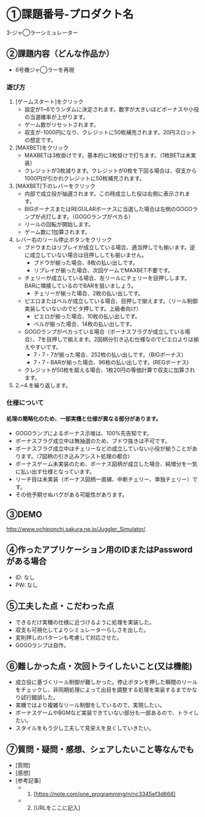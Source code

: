 # ①課題番号-プロダクト名

3-ジャ◯ラーシミュレーター

## ②課題内容（どんな作品か）

- 6号機ジャ◯ラーを再現

### 遊び方
1. [ゲームスタート]をクリック
   - 設定が1~6でランダムに決定されます。数字が大きいほどボーナスや小役の当選確率が上がります。
   - ゲーム数がリセットされます。
   - 収支が-1000円になり、クレジットに50枚補充されます。20円スロットの想定です。
2. [MAXBET]をクリック
   - MAXBETは3枚掛けです。基本的に3枚掛けで打ちます。（1枚BETは未実装）
   - クレジットが3枚減ります。クレジットが0枚を下回る場合は、収支から1000円が引かれクレジットに50枚補充されます。
3. [MAXBET]下のレバーをクリック
   - 内部で成立役が抽選されます。この時成立した役は右側に表示されます。
   - BIGボーナスまたはREGULARボーナスに当選した場合は左側のGOGOランプが点灯します。（GOGOランプがペカる）
   - リールの回転が開始します。
   - ゲーム数に1加算されます。
4. レバー右のリール停止ボタンをクリック
   - ブドウまたはリプレイが成立している場合、適当押しでも揃います。逆に成立していない場合は目押ししても揃いません。
     - ブドウが揃った場合、8枚の払い出しです。
     - リプレイが揃った場合、次回ゲームでMAXBET不要です。
   - チェリーが成立している場合、左リールにチェリーを目押しします。BARに隣接しているのでBARを狙いましょう。
     - チェリーが揃った場合、2枚の払い出しです。
   - ピエロまたはベルが成立している場合、目押しで揃えます。（リール制御実装していないのでビタ押しです。上級者向け）
     - ピエロが揃った場合、10枚の払い出しです。
     - ベルが揃った場合、14枚の払い出しです。
   - GOGOランプがペカっている場合（ボーナスフラグが成立している場合）、7を目押しで揃えます。2図柄分引き込む仕様なのでピエロよりは揃えやすいです。
     - 7・7・7が揃った場合、252枚の払い出しです。（BIGボーナス）
     - 7・7・BARが揃った場合、96枚の払い出しです。(REGボーナス)
   - クレジットが50枚を超える場合、1枚20円の等価計算で収支に加算されます。
5. 2.~4.を繰り返します。

### 仕様について
#### 処理の簡略化のため、一部実機と仕様が異なる部分があります。
- GOGOランプによるボーナス示唆は、100%先告知です。
- ボーナスフラグ成立中は無抽選のため、ブドウ抜きは不可です。
- ボーナスフラグ成立中はチェリーなどの成立していない小役が揃うことがあります。（7図柄の引き込みアシスト処理の都合）
- ボーナスゲーム未実装のため、ボーナス図柄が成立した場合、純増分を一気に払い出す仕様となっています。
- リーチ目は未実装（ボーナス図柄一直線、中断チェリー、単独チェリー）です。
- その他予期せぬバグがある可能性があります。

## ③DEMO

http://www.ochiponchi.sakura.ne.jp/Juggler_Simulator/

## ④作ったアプリケーション用のIDまたはPasswordがある場合

- ID: なし
- PW: なし

## ⑤工夫した点・こだわった点

- できるだけ実機の仕様に近づけるように処理を実装した。
- 収支も可視化してよりシミュレーターらしさを出した。
- 変則押しのパターンも考慮して対応させた。
- GOGOランプは自作。

## ⑥難しかった点・次回トライしたいこと(又は機能)

- 成立役に基づくリール制御が難しかった。停止ボタンを押した瞬間のリールをチェックし、非同期処理によって出目を調整する処理を実装するまでかなり試行錯誤した。
- 実機ではより複雑なリール制御をしているので、実現したい。
- ボーナスゲームやBGMなど実装できていない部分も一部あるので、トライしたい。
- スタイルをもう少し工夫して見栄えを良くしていきたい。

## ⑦質問・疑問・感想、シェアしたいこと等なんでも

- [質問]
- [感想]
- [参考記事]
  - 1. [https://note.com/one_programming/n/nc3345ef3d668]
  - 2. [URLをここに記入]
